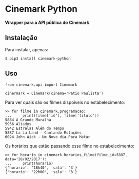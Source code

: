 # Cinemark Python
**Wrapper para a API pública do Cinemark**

## Instalação

Para instalar, apenas:

```
$ pip3 install cinemark-python
```

## Uso

```
from cinemark.api import Cinemark

cinermark = Cinemark(cinema='Patio Paulista')
```

Para ver quais são os filmes dispoíveis no estabelecimento:
```
>> for filme in cinemark.programacao:
...     print(filme['id'], filme['titulo'])
5884 A Grande Muralha
5956 Aliados
5942 Estrelas Além do Tempo
5887 La La Land - Cantando Estações
6024 John Wick - Um Novo dia Para Matar
```

Os horários que estão passando esse filme no estabelecimento:
```
>> for horario in cinemark.horarios_filme(filme_id=5887, data='28/02/2017'):
...     print(horario)
{'horario': '18h40', 'sala': '3'}
{'horario': '22h00', 'sala': '3'}
```
